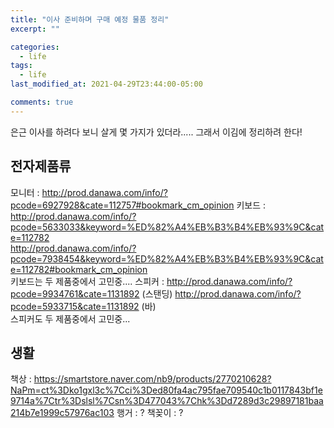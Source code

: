 ```yaml
---
title: "이사 준비하며 구매 예정 물품 정리"
excerpt: ""

categories:
  - life
tags:
  - life
last_modified_at: 2021-04-29T23:44:00-05:00

comments: true
---
```


은근 이사를 하려다 보니 살게 몇 가지가 있더라..... 그래서 이김에 정리하려 한다!

## 전자제품류

모니터 : http://prod.danawa.com/info/?pcode=6927928&cate=112757#bookmark_cm_opinion
키보드 : http://prod.danawa.com/info/?pcode=5633033&keyword=%ED%82%A4%EB%B3%B4%EB%93%9C&cate=112782  
 http://prod.danawa.com/info/?pcode=7938454&keyword=%ED%82%A4%EB%B3%B4%EB%93%9C&cate=112782#bookmark_cm_opinion  
키보드는 두 제품중에서 고민중....
스피커 : http://prod.danawa.com/info/?pcode=9934761&cate=1131892 (스탠딩)
http://prod.danawa.com/info/?pcode=5933715&cate=1131892 (바)  
 스피커도 두 제품중에서 고민중...

## 생활

책상 : https://smartstore.naver.com/nb9/products/2770210628?NaPm=ct%3Dko1gxl3c%7Cci%3Ded80fa4ac795fae709540c1b0117843bf1e9714a%7Ctr%3Dslsl%7Csn%3D477043%7Chk%3Dd7289d3c29897181baa214b7e1999c57976ac103
행거 : ?
책꽂이 : ?
